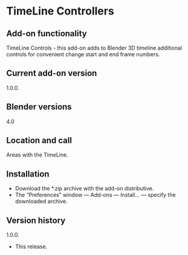 # TimeLine Controllers

Add-on functionality
-
TimeLine Controls - this add-on adds to Blender 3D timeline additional controls for convenient change start and end frame numbers.

Current add-on version
-
1.0.0.

Blender versions
-
4.0

Location and call
-
Areas with the TimeLine.

Installation
-
- Download the *.zip archive with the add-on distributive.
- The “Preferences” window — Add-ons — Install… — specify the downloaded archive.

Version history
-

1.0.0.
- This release.

